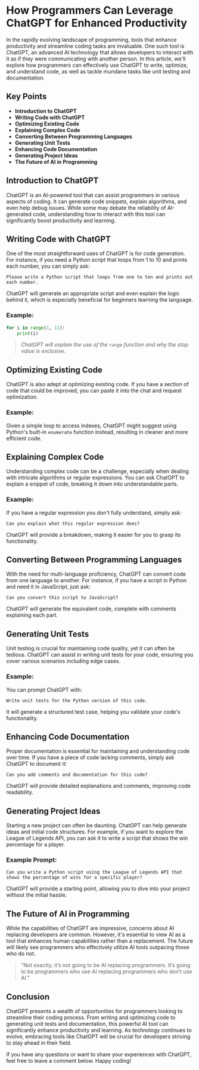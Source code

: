 # How Programmers Can Leverage ChatGPT for Enhanced Productivity

In the rapidly evolving landscape of programming, tools that enhance productivity and streamline coding tasks are invaluable. One such tool is ChatGPT, an advanced AI technology that allows developers to interact with it as if they were communicating with another person. In this article, we'll explore how programmers can effectively use ChatGPT to write, optimize, and understand code, as well as tackle mundane tasks like unit testing and documentation.

## Key Points

- **Introduction to ChatGPT**
- **Writing Code with ChatGPT**
- **Optimizing Existing Code**
- **Explaining Complex Code**
- **Converting Between Programming Languages**
- **Generating Unit Tests**
- **Enhancing Code Documentation**
- **Generating Project Ideas**
- **The Future of AI in Programming**

## Introduction to ChatGPT

ChatGPT is an AI-powered tool that can assist programmers in various aspects of coding. It can generate code snippets, explain algorithms, and even help debug issues. While some may debate the reliability of AI-generated code, understanding how to interact with this tool can significantly boost productivity and learning.

## Writing Code with ChatGPT

One of the most straightforward uses of ChatGPT is for code generation. For instance, if you need a Python script that loops from 1 to 10 and prints each number, you can simply ask:

```
Please write a Python script that loops from one to ten and prints out each number.
```

ChatGPT will generate an appropriate script and even explain the logic behind it, which is especially beneficial for beginners learning the language.

### Example:
```python
for i in range(1, 11):
    print(i)
```
> *ChatGPT will explain the use of the `range` function and why the stop value is exclusive.*

## Optimizing Existing Code

ChatGPT is also adept at optimizing existing code. If you have a section of code that could be improved, you can paste it into the chat and request optimization. 

### Example:
Given a simple loop to access indexes, ChatGPT might suggest using Python's built-in `enumerate` function instead, resulting in cleaner and more efficient code.

## Explaining Complex Code

Understanding complex code can be a challenge, especially when dealing with intricate algorithms or regular expressions. You can ask ChatGPT to explain a snippet of code, breaking it down into understandable parts.

### Example:
If you have a regular expression you don't fully understand, simply ask:
```
Can you explain what this regular expression does?
```

ChatGPT will provide a breakdown, making it easier for you to grasp its functionality.

## Converting Between Programming Languages

With the need for multi-language proficiency, ChatGPT can convert code from one language to another. For instance, if you have a script in Python and need it in JavaScript, just ask:

```
Can you convert this script to JavaScript?
```

ChatGPT will generate the equivalent code, complete with comments explaining each part.

## Generating Unit Tests

Unit testing is crucial for maintaining code quality, yet it can often be tedious. ChatGPT can assist in writing unit tests for your code, ensuring you cover various scenarios including edge cases.

### Example:
You can prompt ChatGPT with:
```
Write unit tests for the Python version of this code.
```
It will generate a structured test case, helping you validate your code's functionality.

## Enhancing Code Documentation

Proper documentation is essential for maintaining and understanding code over time. If you have a piece of code lacking comments, simply ask ChatGPT to document it:

```
Can you add comments and documentation for this code?
```
ChatGPT will provide detailed explanations and comments, improving code readability.

## Generating Project Ideas

Starting a new project can often be daunting. ChatGPT can help generate ideas and initial code structures. For example, if you want to explore the League of Legends API, you can ask it to write a script that shows the win percentage for a player.

### Example Prompt:
```
Can you write a Python script using the League of Legends API that shows the percentage of wins for a specific player?
```

ChatGPT will provide a starting point, allowing you to dive into your project without the initial hassle.

## The Future of AI in Programming

While the capabilities of ChatGPT are impressive, concerns about AI replacing developers are common. However, it's essential to view AI as a tool that enhances human capabilities rather than a replacement. The future will likely see programmers who effectively utilize AI tools outpacing those who do not.

> "Not exactly; it’s not going to be AI replacing programmers. It’s going to be programmers who use AI replacing programmers who don’t use AI."

## Conclusion

ChatGPT presents a wealth of opportunities for programmers looking to streamline their coding process. From writing and optimizing code to generating unit tests and documentation, this powerful AI tool can significantly enhance productivity and learning. As technology continues to evolve, embracing tools like ChatGPT will be crucial for developers striving to stay ahead in their field.

If you have any questions or want to share your experiences with ChatGPT, feel free to leave a comment below. Happy coding!